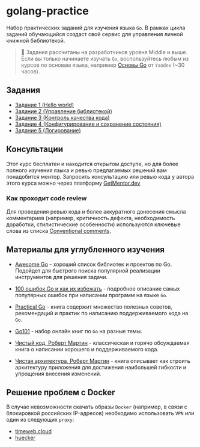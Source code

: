 # golang-practice

Набор практических заданий для изучения языка `Go`.
В рамках цикла заданий обучающийся создаст свой сервис для управления
личной книжной библиотекой.

> :construction: Задания рассчитаны на разработчиков уровня Middle и выше.
Если вы только начинаете изучать `Go`, воспользуйтесь любым из курсов по
основам языка, например [Основы Go](https://practicum.yandex.ru/go-basics/)
от `Yandex` (~30 часов).

## Задания

- [Задание 1 (Hello world)](./tasks/1.md)
- [Задание 2 (Управление библиотекой)](./tasks/2.md)
- [Задание 3 (Контроль качества кода)](./tasks/3/3.md)
- [Задание 4 (Конфигурирование и сохранение состояния)](./tasks/4.md)
- [Задание 5 (Логирование)](./tasks/5.md)

## Консультации

Этот курс бесплатен и находится открытом доступе, но для более полного изучения
языка и ревью предлагаемых решений вам понадобится ментор. Запросить консультацию
или ревью кода у автора этого курса можно через платформу
[GetMentor.dev](https://getmentor.dev/mentor/aleksandr-kurbatov-3515)

### Как проходит code review

Для проведения ревью кода и более аккуратного донесения смысла комментариев
(например, критичность дефекта, необходимость доработки, стилистические
особенности) используются ключевые слова из списка
[Conventional comments](https://conventionalcomments.org/).

## Материалы для углубленного изучения

- [Awesome Go][awesome-go] - хороший список библиотек и проектов по Go. Подойдет
  для быстрого поиска популярной реализации инструментов для решения задачи.

- [100 ошибок Go и как их избежать][100-go-errors] - подробное описание самых
  популярных ошибок при написании программ на языке `Go`.

- [Practical Go][practical-go] - книга содержит множество полезных советов,
  рекомендаций и практик по написанию поддерживаемого кода на `Go`.

- [Go101][go-101] - набор онлайн книг по `Go` на разные темы.

- [Чистый код, Роберт Мартин][clean-code] - классическая и горячо обсуждаемая
  книга о написании хорошего и поддерживаемого кода.

- [Чистая архитектура, Роберт Мартин][clean-architecture] - книга описывает как
  строить архитектуру приложения для достижения наибольшей гибкости и упрощения
  внесения изменений.

[awesome-go]: https://github.com/avelino/awesome-go
[clean-architecture]: https://www.chitai-gorod.ru/product/chistyy-kod-sozdanie-analiz-i-refaktoring-2231825
[clean-code]: https://www.chitai-gorod.ru/product/chistaya-arhitektura-iskusstvo-razrabotki-programmnogo-obespecheniya-2640391
[100-go-errors]: https://www.chitai-gorod.ru/product/100-oshibok-go-i-kak-ih-izbezhat-3004794
[go-101]: https://go101.org/
[practical-go]: https://dave.cheney.net/practical-go/presentations/qcon-china.html

## Решение проблем с Docker

В случае невозможности скачать образы `Docker` (например, в связи с блокировкой
российских IP-адресов) необходимо использовать `VPN` или один из следующих
`proxy`:

- [timeweb.cloud](https://dockerhub.timeweb.cloud/)
- [huecker](https://huecker.io/)
